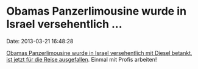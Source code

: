 Obamas Panzerlimousine wurde in Israel versehentlich \...
=========================================================

Date: 2013-03-21 16:48:28

[Obamas Panzerlimousine wurde in Israel versehentlich mit Diesel
betankt, ist jetzt für die Reise
ausgefallen](http://www.guardian.co.uk/world/2013/mar/20/obama-limousine-jordan-diesel-petrol).
Einmal mit Profis arbeiten!
